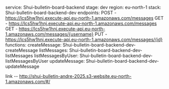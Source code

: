 service: Shui-bulletin-board-backend
stage: dev
region: eu-north-1
stack: Shui-bulletin-board-backend-dev
endpoints:
  POST - https://lcs5hw1hnj.execute-api.eu-north-1.amazonaws.com/messages
  GET - https://lcs5hw1hnj.execute-api.eu-north-1.amazonaws.com/messages
  GET - https://lcs5hw1hnj.execute-api.eu-north-1.amazonaws.com/messages/{username}
  PUT - https://lcs5hw1hnj.execute-api.eu-north-1.amazonaws.com/messages/{id}
functions:
  createMessage: Shui-bulletin-board-backend-dev-createMessage
  listMessages: Shui-bulletin-board-backend-dev-listMessages
  listMessagesByUser: Shui-bulletin-board-backend-dev-listMessagesByUser
  updateMessage: Shui-bulletin-board-backend-dev-updateMessage


  link -- http://shui-bulletin-andre-2025.s3-website.eu-north-1.amazonaws.com/#/